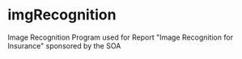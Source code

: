 # imgRecognition
Image Recognition Program used for Report "Image Recognition for Insurance" sponsored by the SOA
